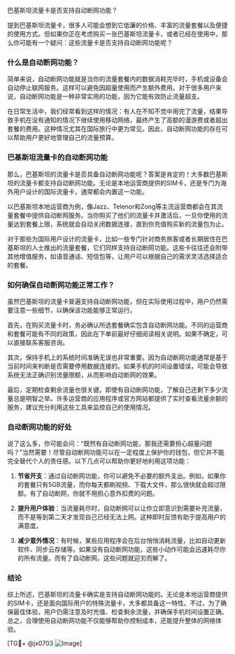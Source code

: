 巴基斯坦流量卡是否支持自动断网功能？

提到巴基斯坦流量卡，很多人可能会想到它低廉的价格、丰富的流量套餐以及便捷的使用方式。但如果你正在考虑购买一张巴基斯坦流量卡，或者已经在使用中，那么你可能有一个疑问：这些流量卡是否支持自动断网功能呢？

### 什么是自动断网功能？

简单来说，自动断网功能就是当你的流量套餐内的数据消耗完毕时，手机或设备会自动停止联网服务。这样可以避免因超量使用而产生额外费用。对于很多用户来说，自动断网功能是一种非常实用的功能，因为它能有效防止流量超支。

在日常生活中，我们经常看到这样的情况：有人在不知不觉中用完了流量，结果导致手机在没有通知的情况下继续使用移动网络，最终产生了高额的漫游费或者超出套餐的费用。这种情况尤其在国际旅行中更为常见。因此，自动断网功能的存在可以帮助用户更好地管理自己的流量预算。

### 巴基斯坦流量卡的自动断网功能

那么，巴基斯坦的流量卡是否具备自动断网功能呢？答案是肯定的！大多数巴基斯坦的流量卡都支持自动断网功能。无论是本地运营商提供的SIM卡，还是专门为海外用户设计的国际流量卡，通常都会内置这一功能。

以巴基斯坦本地运营商为例，像Jazz、Telenor和Zong等主流运营商都会在其流量套餐中提供自动断网服务。当你购买了他们的流量卡并激活后，一旦你使用的流量达到套餐上限，系统就会自动关闭数据连接，直到你充值购买新的流量包为止。

对于那些为国际用户设计的流量卡，比如一些专门针对商务旅客或者长期居住在巴基斯坦的人士推出的流量套餐，它们同样支持自动断网功能。这些卡往往还会附带其他增值服务，如语音通话、短信包等，让用户可以根据自己的需求灵活选择适合的套餐。

### 如何确保自动断网功能正常工作？

虽然巴基斯坦的流量卡普遍支持自动断网功能，但在实际使用过程中，用户仍然需要注意一些细节，以确保该功能能够正常运行。

首先，在购买流量卡时，务必确认所选套餐确实包含自动断网功能。不同的运营商和套餐可能有不同的政策，因此在下单前最好仔细阅读相关说明。如果不确定，可以直接联系客服咨询。

其次，保持手机上的系统时间准确无误也非常重要。因为自动断网功能通常是基于当前时间来判断是否需要停用数据连接的。如果手机的时间设置错误，可能会导致系统无法正确识别流量限额，从而影响自动断网的效果。

最后，定期检查剩余流量也很关键。即使有自动断网功能，了解自己还剩下多少流量总是明智之举。许多运营商的应用程序或官方网站都提供了实时查看流量余额的服务，建议充分利用这些工具来监控自己的使用情况。

### 自动断网功能的好处

说了这么多，你可能会问：“既然有自动断网功能，那我还需要担心超量问题吗？”当然需要！尽管自动断网功能可以在一定程度上保护你的钱包，但它并不能完全替代个人的责任感。以下几点可以帮助你更好地利用这项功能：

1. **节省开支**：通过自动断网功能，你可以避免不必要的额外支出。例如，如果你的套餐只有5GB流量，而你每天都刷视频、下载大文件，那么很快就会超过限额。有了自动断网，你就不用担心意外扣费的问题。
   
2. **提升用户体验**：当流量耗尽时，自动断网可以让你立即意识到需要补充流量，而不是等到第二天才发现自己已经无法上网。这种即时反馈有助于提高用户的满意度。
   
3. **减少意外情况**：有时候，某些应用程序会在后台悄悄消耗流量，比如自动更新软件、同步云存储等。如果没有自动断网功能，这些小动作可能会迅速耗尽你的所有流量。而有了自动断网，这些问题就迎刃而解了。

### 结论

综上所述，巴基斯坦的流量卡确实是支持自动断网功能的。无论是本地运营商提供的SIM卡，还是面向国际用户的特殊流量卡，大多都具备这一特性。不过，为了确保最佳体验，用户仍需注意及时充值、检查剩余流量，并确保手机时间设置正确。总之，合理使用自动断网功能不仅能够帮助你控制成本，还能提升整体的网络体验。

[TG💪+ @jx0703 ![Image](https://github.com/user-attachments/assets/dbca1d08-cadb-493c-b0ec-ad6f7a83f270)]